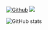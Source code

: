 <!--
**vdelachaux/vdelachaux** is a ✨ _special_ ✨ repository because its `README.md` (this file) appears on your GitHub profile.

Here are some ideas to get you started:

- 🔭 I’m currently working on ...
- 🌱 I’m currently learning ...
- 👯 I’m looking to collaborate on ...
- 🤔 I’m looking for help with ...
- 💬 Ask me about ...
- 📫 How to reach me: ...
- 😄 Pronouns: ...
- ⚡ Fun fact: ...
-->


[![Github](https://img.shields.io/github/followers/vdelachaux?label=Follow&style=social)](https://github.com/vdelachaux)
![](https://visitor-badge.laobi.icu/badge?page_id=vdelachaux.vdelachaux)

<!--![Top Langs](https://github-readme-stats.vercel.app/api/top-langs/?username=vdelachaux&theme=dark&hide=roff) -->
![GitHub stats](https://github-readme-stats.vercel.app/api?username=vdelachaux&show_icons=true&theme=dark) 
